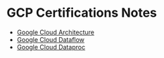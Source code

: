 # GCP Certifications Notes

- [Google Cloud Architecture](gcp-ca/architecture.md)
- [Google Cloud Dataflow](gcp-ca/dataflow.md)
- [Google Cloud Dataproc](gcp-ca/dataproc.md)
